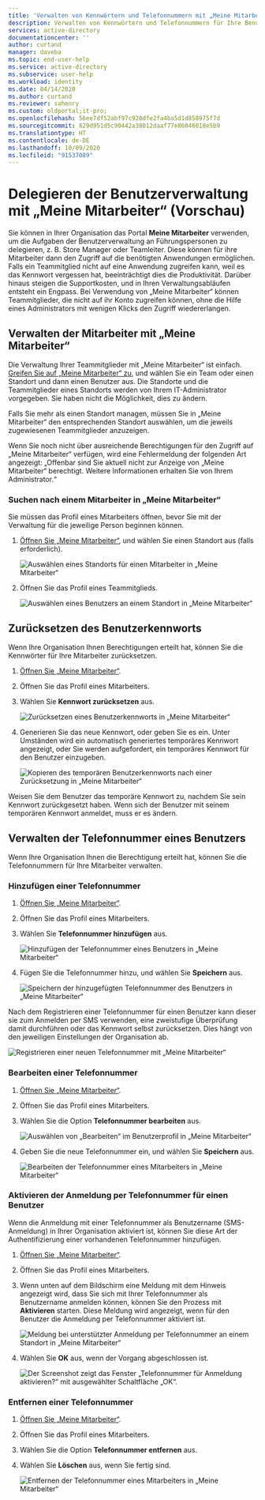 ```yaml
---
title: 'Verwalten von Kennwörtern und Telefonnummern mit „Meine Mitarbeiter“ (Vorschau): Azure AD | Microsoft-Dokumentation'
description: Verwalten von Kennwörtern und Telefonnummern für Ihre Benutzer mit „Meine Mitarbeiter“
services: active-directory
documentationcenter: ''
author: curtand
manager: daveba
ms.topic: end-user-help
ms.service: active-directory
ms.subservice: user-help
ms.workload: identity
ms.date: 04/14/2020
ms.author: curtand
ms.reviewer: sahenry
ms.custom: oldportal;it-pro;
ms.openlocfilehash: 56ee7df52abf97c920dfe2fa4ba5d1d858975f7d
ms.sourcegitcommit: 829d951d5c90442a38012daaf77e86046018e5b9
ms.translationtype: HT
ms.contentlocale: de-DE
ms.lasthandoff: 10/09/2020
ms.locfileid: "91537089"
---
```

# <a name="delegate-user-management-with-my-staff-preview"></a>Delegieren der Benutzerverwaltung mit „Meine Mitarbeiter“ (Vorschau)

Sie können in Ihrer Organisation das Portal **Meine Mitarbeiter** verwenden, um die Aufgaben der Benutzerverwaltung an Führungspersonen zu delegieren, z. B. Store Manager oder Teamleiter. Diese können für ihre Mitarbeiter dann den Zugriff auf die benötigten Anwendungen ermöglichen. Falls ein Teammitglied nicht auf eine Anwendung zugreifen kann, weil es das Kennwort vergessen hat, beeinträchtigt dies die Produktivität. Darüber hinaus steigen die Supportkosten, und in Ihren Verwaltungsabläufen entsteht ein Engpass.  Bei Verwendung von „Meine Mitarbeiter“ können Teammitglieder, die nicht auf ihr Konto zugreifen können, ohne die Hilfe eines Administrators mit wenigen Klicks den Zugriff wiedererlangen.

## <a name="manage-your-staff-in-my-staff"></a>Verwalten der Mitarbeiter mit „Meine Mitarbeiter“

Die Verwaltung Ihrer Teammitglieder mit „Meine Mitarbeiter“ ist einfach. [Greifen Sie auf „Meine Mitarbeiter“ zu](https://aka.ms/mystaff), und wählen Sie ein Team oder einen Standort und dann einen Benutzer aus. Die Standorte und die Teammitglieder eines Standorts werden von Ihrem IT-Administrator vorgegeben. Sie haben nicht die Möglichkeit, dies zu ändern.

Falls Sie mehr als einen Standort managen, müssen Sie in „Meine Mitarbeiter“ den entsprechenden Standort auswählen, um die jeweils zugewiesenen Teammitglieder anzuzeigen.

Wenn Sie noch nicht über ausreichende Berechtigungen für den Zugriff auf „Meine Mitarbeiter“ verfügen, wird eine Fehlermeldung der folgenden Art angezeigt: „Offenbar sind Sie aktuell nicht zur Anzeige von „Meine Mitarbeiter“ berechtigt. Weitere Informationen erhalten Sie von Ihrem Administrator.“

### <a name="find-a-staff-member-in-my-staff"></a>Suchen nach einem Mitarbeiter in „Meine Mitarbeiter“

Sie müssen das Profil eines Mitarbeiters öffnen, bevor Sie mit der Verwaltung für die jeweilige Person beginnen können.

1. [Öffnen Sie „Meine Mitarbeiter“](https://aka.ms/mystaff), und wählen Sie einen Standort aus (falls erforderlich).

    ![Auswählen eines Standorts für einen Mitarbeiter in „Meine Mitarbeiter“](media/my-staff-team-manager/allaus.png)

1. Öffnen Sie das Profil eines Teammitglieds.

    ![Auswählen eines Benutzers an einem Standort in „Meine Mitarbeiter“](media/my-staff-team-manager/aupage.png)

## <a name="reset-a-user-password"></a>Zurücksetzen des Benutzerkennworts

Wenn Ihre Organisation Ihnen Berechtigungen erteilt hat, können Sie die Kennwörter für Ihre Mitarbeiter zurücksetzen.

1. [Öffnen Sie „Meine Mitarbeiter“](https://aka.ms/mystaff).
1. Öffnen Sie das Profil eines Mitarbeiters.
1. Wählen Sie **Kennwort zurücksetzen** aus.

    ![Zurücksetzen eines Benutzerkennworts in „Meine Mitarbeiter“](media/my-staff-team-manager/resetpassword1.png)

1. Generieren Sie das neue Kennwort, oder geben Sie es ein. Unter Umständen wird ein automatisch generiertes temporäres Kennwort angezeigt, oder Sie werden aufgefordert, ein temporäres Kennwort für den Benutzer einzugeben.

    ![Kopieren des temporären Benutzerkennworts nach einer Zurücksetzung in „Meine Mitarbeiter“](media/my-staff-team-manager/resetpassword2.png)

Weisen Sie dem Benutzer das temporäre Kennwort zu, nachdem Sie sein Kennwort zurückgesetzt haben. Wenn sich der Benutzer mit seinem temporären Kennwort anmeldet, muss er es ändern.

## <a name="manage-a-users-phone-number"></a>Verwalten der Telefonnummer eines Benutzers

Wenn Ihre Organisation Ihnen die Berechtigung erteilt hat, können Sie die Telefonnummern für Ihre Mitarbeiter verwalten.

### <a name="add-a-phone-number"></a>Hinzufügen einer Telefonnummer

1. [Öffnen Sie „Meine Mitarbeiter“](https://aka.ms/mystaff).
1. Öffnen Sie das Profil eines Mitarbeiters.
1. Wählen Sie **Telefonnummer hinzufügen** aus.

    ![Hinzufügen der Telefonnummer eines Benutzers in „Meine Mitarbeiter“](media/my-staff-team-manager/addphone1.png)

1. Fügen Sie die Telefonnummer hinzu, und wählen Sie **Speichern** aus.

    ![Speichern der hinzugefügten Telefonnummer des Benutzers in „Meine Mitarbeiter“](media/my-staff-team-manager/addphone2.png)

Nach dem Registrieren einer Telefonnummer für einen Benutzer kann dieser sie zum Anmelden per SMS verwenden, eine zweistufige Überprüfung damit durchführen oder das Kennwort selbst zurücksetzen. Dies hängt von den jeweiligen Einstellungen der Organisation ab.

![Registrieren einer neuen Telefonnummer mit „Meine Mitarbeiter“](media/my-staff-team-manager/addphone3.png)

### <a name="edit-a-phone-number"></a>Bearbeiten einer Telefonnummer

1. [Öffnen Sie „Meine Mitarbeiter“](https://aka.ms/mystaff).
1. Öffnen Sie das Profil eines Mitarbeiters.
1. Wählen Sie die Option **Telefonnummer bearbeiten** aus.

    ![Auswählen von „Bearbeiten“ im Benutzerprofil in „Meine Mitarbeiter“](media/my-staff-team-manager/editphone2.png)

1. Geben Sie die neue Telefonnummer ein, und wählen Sie **Speichern** aus.

    ![Bearbeiten der Telefonnummer eines Mitarbeiters in „Meine Mitarbeiter“](media/my-staff-team-manager/editphone1.png)

### <a name="enable-phone-number-sign-in-for-a-user"></a>Aktivieren der Anmeldung per Telefonnummer für einen Benutzer

Wenn die Anmeldung mit einer Telefonnummer als Benutzername (SMS-Anmeldung) in Ihrer Organisation aktiviert ist, können Sie diese Art der Authentifizierung einer vorhandenen Telefonnummer hinzufügen.

1. [Öffnen Sie „Meine Mitarbeiter“](https://aka.ms/mystaff).
1. Öffnen Sie das Profil eines Mitarbeiters.
1. Wenn unten auf dem Bildschirm eine Meldung mit dem Hinweis angezeigt wird, dass Sie sich mit Ihrer Telefonnummer als Benutzername anmelden können, können Sie den Prozess mit **Aktivieren** starten. Diese Meldung wird angezeigt, wenn für den Benutzer die Anmeldung per Telefonnummer aktiviert ist.

    ![Meldung bei unterstützter Anmeldung per Telefonnummer an einem Standort in „Meine Mitarbeiter“](media/my-staff-team-manager/enableforms1.png)

1. Wählen Sie **OK** aus, wenn der Vorgang abgeschlossen ist.

    ![Der Screenshot zeigt das Fenster „Telefonnummer für Anmeldung aktivieren?“ mit ausgewählter Schaltfläche „OK“.](media/my-staff-team-manager/enableforms2.png)

### <a name="remove-a-phone-number"></a>Entfernen einer Telefonnummer

1. [Öffnen Sie „Meine Mitarbeiter“](https://aka.ms/mystaff).
1. Öffnen Sie das Profil eines Mitarbeiters.
1. Wählen Sie die Option **Telefonnummer entfernen** aus.
1. Wählen Sie **Löschen** aus, wenn Sie fertig sind.

    ![Entfernen der Telefonnummer eines Mitarbeiters in „Meine Mitarbeiter“](media/my-staff-team-manager/deletephone1.png)
